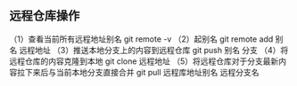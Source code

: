 ## 远程仓库操作
（1）查看当前所有远程地址别名
    git remote -v
（2）起别名
    git remote add 别名 远程地址
（3）推送本地分支上的内容到远程仓库
    git push 别名 分支
（4）将远程仓库的内容克隆到本地
    git clone 远程地址
（5）将远程仓库对于分支最新内容拉下来后与当前本地分支直接合并
    git pull 远程库地址别名 远程分支名